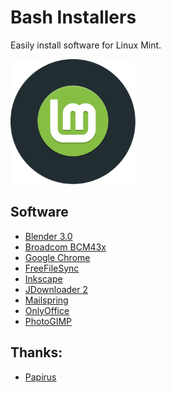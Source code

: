 # Bash Installers
Easily install software for Linux Mint.

<img src="preview.svg" width="200">

## Software
* [Blender 3.0](blender)
* [Broadcom BCM43x](bcm43x)
* [Google Chrome](chrome)
* [FreeFileSync](freefilesync)
* [Inkscape](inkscape)
* [JDownloader 2](jdownloader)
* [Mailspring](mailspring)
* [OnlyOffice](onlyoffice)
* [PhotoGIMP](photogimp)

## Thanks:
* [Papirus](https://github.com/PapirusDevelopmentTeam)
